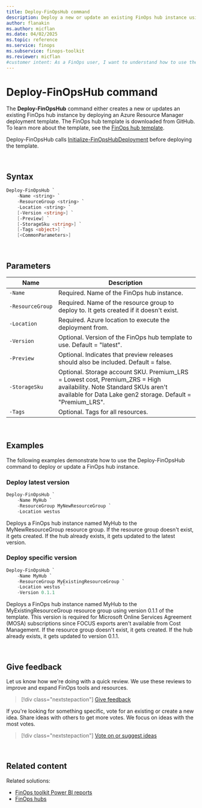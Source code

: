 ```yaml
---
title: Deploy-FinOpsHub command
description: Deploy a new or update an existing FinOps hub instance using the Deploy-FinOpsHub command in the FinOpsToolkit module.
author: flanakin
ms.author: micflan
ms.date: 04/02/2025
ms.topic: reference
ms.service: finops
ms.subservice: finops-toolkit
ms.reviewer: micflan
#customer intent: As a FinOps user, I want to understand how to use the what Deploy-FinOpsHub command in the FinOpsToolkit module.
---
```


<!-- markdownlint-disable-next-line MD025 -->
# Deploy-FinOpsHub command

The **Deploy-FinOpsHub** command either creates a new or updates an existing FinOps hub instance by deploying an Azure Resource Manager deployment template. The FinOps hub template is downloaded from GitHub. To learn more about the template, see the [FinOps hub template](../../hubs/template.md).

Deploy-FinOpsHub calls [Initialize-FinOpsHubDeployment](Initialize-FinOpsHubDeployment.md) before deploying the template.

<br>

## Syntax

```powershell
Deploy-FinOpsHub `
    -Name <string> `
    -ResourceGroup <string> `
    -Location <string> `
    [-Version <string>] `
    [-Preview] `
    [-StorageSku <string>] `
    [-Tags <object>] `
    [<CommonParameters>]
```

<br>

## Parameters

| Name             | Description                                                                                                                                                                         |
| ---------------- | ----------------------------------------------------------------------------------------------------------------------------------------------------------------------------------- |
| `‑Name`          | Required. Name of the FinOps hub instance.                                                                                                                                          |
| `‑ResourceGroup` | Required. Name of the resource group to deploy to. It gets created if it doesn't exist.                                                                                             |
| `‑Location`      | Required. Azure location to execute the deployment from.                                                                                                                            |
| `‑Version`       | Optional. Version of the FinOps hub template to use. Default = "latest".                                                                                                            |
| `‑Preview`       | Optional. Indicates that preview releases should also be included. Default = false.                                                                                                 |
| `‑StorageSku`    | Optional. Storage account SKU. Premium_LRS = Lowest cost, Premium_ZRS = High availability. Note Standard SKUs aren't available for Data Lake gen2 storage. Default = "Premium_LRS". |
| `‑Tags`          | Optional. Tags for all resources.                                                                                                                                                   |

<br>

## Examples

The following examples demonstrate how to use the Deploy-FinOpsHub command to deploy or update a FinOps hub instance.

### Deploy latest version

```powershell
Deploy-FinOpsHub `
    -Name MyHub `
    -ResourceGroup MyNewResourceGroup `
    -Location westus
```

Deploys a FinOps hub instance named MyHub to the MyNewResourceGroup resource group. If the resource group doesn't exist, it gets created. If the hub already exists, it gets updated to the latest version.

### Deploy specific version

```powershell
Deploy-FinOpsHub `
    -Name MyHub `
    -ResourceGroup MyExistingResourceGroup `
    -Location westus `
    -Version 0.1.1
```

Deploys a FinOps hub instance named MyHub to the MyExistingResourceGroup resource group using version 0.1.1 of the template. This version is required for Microsoft Online Services Agreement (MOSA) subscriptions since FOCUS exports aren't available from Cost Management. If the resource group doesn't exist, it gets created. If the hub already exists, it gets updated to version 0.1.1.

<br>

## Give feedback

Let us know how we're doing with a quick review. We use these reviews to improve and expand FinOps tools and resources.

> [!div class="nextstepaction"]
> [Give feedback](https://portal.azure.com/#view/HubsExtension/InProductFeedbackBlade/extensionName/FinOpsToolkit/cesQuestion/How%20easy%20or%20hard%20is%20it%20to%20use%20the%20FinOps%20toolkit%20PowerShell%20module%3F/cvaQuestion/How%20valuable%20are%20the%20FinOps%20toolkit%20PowerShell%20module%3F/surveyId/FTK/bladeName/PowerShell/featureName/Hubs.DeployHub)

If you're looking for something specific, vote for an existing or create a new idea. Share ideas with others to get more votes. We focus on ideas with the most votes.

> [!div class="nextstepaction"]
> [Vote on or suggest ideas](https://github.com/microsoft/finops-toolkit/issues?q=is%3Aissue%20is%3Aopen%20label%3A%22Tool%3A%20PowerShell%22%20sort%3A"reactions-%2B1-desc")

<br>

## Related content

Related solutions:

- [FinOps toolkit Power BI reports](../../power-bi/reports.md)
- [FinOps hubs](../../hubs/finops-hubs-overview.md)


<br>
